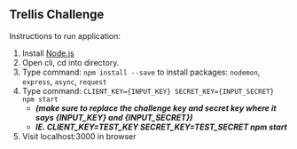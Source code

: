 ## Trellis Challenge

Instructions to run application:

1. Install [Node.js](https://nodejs.org/en/)
2. Open cli, cd into directory.
3. Type command: `npm install --save` to install packages: `nodemon`, `express`, `async`, `request`
2. Type command: `CLIENT_KEY={INPUT_KEY} SECRET_KEY={INPUT_SECRET} npm start`
	- ***(make sure to replace the challenge key and secret key where it says {INPUT_KEY} and {INPUT_SECRET})***
	- ***IE. CLIENT_KEY=TEST_KEY SECRET_KEY=TEST_SECRET npm start***
3. Visit localhost:3000 in browser

